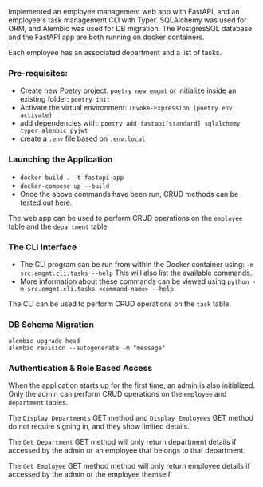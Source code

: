Implemented an employee management web app with FastAPI, and an employee's task management CLI with Typer. SQLAlchemy was used for ORM, and Alembic was used for DB migration. The PostgresSQL database and the FastAPI app are both running on docker containers.

Each employee has an associated department and a list of tasks.

### Pre-requisites:

- Create new Poetry project: `poetry new emgmt` or initialize inside an existing folder: `poetry init`
- Activate the virtual environment: `Invoke-Expression (poetry env activate)`
- add dependencies with: `poetry add fastapi[standard] sqlalchemy typer alembic pyjwt`
- create a `.env` file based on `.env.local`

### Launching the Application

- `docker build . -t fastapi-app`
- `docker-compose up --build`
- Once the above commands have been run, CRUD methods can be tested out [here](http://127.0.0.1:8000/docs).

The web app can be used to perform CRUD operations on the `employee` table and the `department` table.

### The CLI Interface

- The CLI program can be run from within the Docker container using: `-m src.emgmt.cli.tasks --help` This will also list the available commands.
- More information about these commands can be viewed using `python -m src.emgmt.cli.tasks <command-name> --help`

The CLI can be used to perform CRUD operations on the `task` table.

### DB Schema Migration

```
alembic upgrade head
alembic revision --autogenerate -m "message"
```

### Authentication & Role Based Access

When the application starts up for the first time, an admin is also initialized. Only the admin can perform CRUD operations on the `employee` and `department` tables.

The `Display Departments` GET method and `Display Employees` GET method do not require signing in, and they show limited details.

The `Get Department` GET method will only return department details if accessed by the admin or an employee that belongs to that department.

The `Get Employee` GET method method will only return employee details if accessed by the admin or the employee themself.